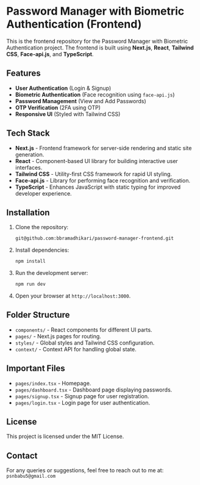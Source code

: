 # Password Manager with Biometric Authentication (Frontend)

This is the frontend repository for the Password Manager with Biometric Authentication project. The frontend is built using **Next.js**, **React**, **Tailwind CSS**, **Face-api.js**, and **TypeScript**.

## Features
- **User Authentication** (Login & Signup)
- **Biometric Authentication** (Face recognition using `face-api.js`)
- **Password Management** (View and Add Passwords)
- **OTP Verification** (2FA using OTP)
- **Responsive UI** (Styled with Tailwind CSS)

## Tech Stack
- **Next.js** - Frontend framework for server-side rendering and static site generation.
- **React** - Component-based UI library for building interactive user interfaces.
- **Tailwind CSS** - Utility-first CSS framework for rapid UI styling.
- **Face-api.js** - Library for performing face recognition and verification.
- **TypeScript** - Enhances JavaScript with static typing for improved developer experience.

## Installation
1. Clone the repository:
   ```bash
   git@github.com:bbramadhikari/password-manager-frontend.git
   ```

2. Install dependencies:
   ```bash
   npm install
   ```

3. Run the development server:
   ```bash
   npm run dev
   ```

4. Open your browser at `http://localhost:3000`.

## Folder Structure
- `components/` - React components for different UI parts.
- `pages/` - Next.js pages for routing.
- `styles/` - Global styles and Tailwind CSS configuration.
- `context/` - Context API for handling global state.

## Important Files
- `pages/index.tsx` - Homepage.
- `pages/dashboard.tsx` - Dashboard page displaying passwords.
- `pages/signup.tsx` - Signup page for user registration.
- `pages/login.tsx` - Login page for user authentication.

## License
This project is licensed under the MIT License.

## Contact
For any queries or suggestions, feel free to reach out to me at: `psnbabu5@gmail.com`

